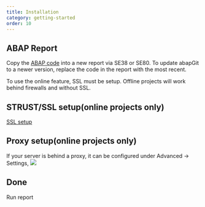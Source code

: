 ```yaml
---
title: Installation
category: getting-started
order: 10
---
```


## ABAP Report ##
Copy the [ABAP code](https://raw.githubusercontent.com/abapGit/build/master/zabapgit.abap) into a new report via SE38 or SE80. To update abapGit to a newer version, replace the code in the report with the most recent.

To use the online feature, SSL must be setup. Offline projects will work behind firewalls and without SSL.

## STRUST/SSL setup(online projects only) ##

[SSL setup](guide-ssl-setup.md)

## Proxy setup(online projects only) ##
If your server is behind a proxy, it can be configured under Advanced -> Settings,
![](img/proxy.png)

## Done ##
Run report
